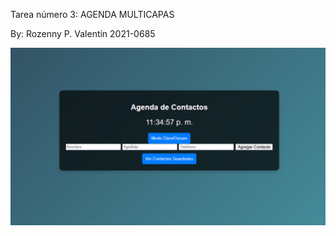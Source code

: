 Tarea número 3: AGENDA MULTICAPAS 

By: Rozenny P. Valentín  2021-0685

![Mi captura de Pantalla](Tarea3.png)